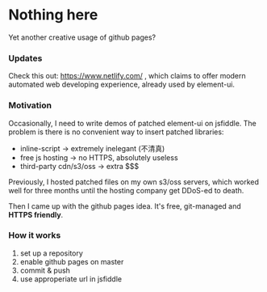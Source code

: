 Nothing here
===
Yet another creative usage of github pages?

### Updates
Check this out: https://www.netlify.com/ , which claims to offer modern automated web developing experience, already used by element-ui.

### Motivation

Occasionally, I need to write demos of patched element-ui on jsfiddle. The
problem is there is no convenient way to insert patched libraries:

* inline-script -> extremely inelegant (不清真)
* free js hosting -> no HTTPS, absolutely useless
* third-party cdn/s3/oss -> extra $$$

Previously, I hosted patched files on my own s3/oss servers, which worked well
for three months until the hosting company get DDoS-ed to death.

Then I came up with the github pages idea. It's free, git-managed and
**HTTPS friendly**. 

### How it works

1. set up a repository
2. enable github pages on master
3. commit & push
4. use approperiate url in jsfiddle
